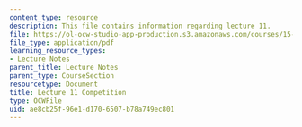 ```yaml
---
content_type: resource
description: This file contains information regarding lecture 11.
file: https://ol-ocw-studio-app-production.s3.amazonaws.com/courses/15-390-new-enterprises-spring-2013/ae8cb25f96e1d1706507b78a749ec801_MIT15_390S13_lec11.pdf
file_type: application/pdf
learning_resource_types:
- Lecture Notes
parent_title: Lecture Notes
parent_type: CourseSection
resourcetype: Document
title: Lecture 11 Competition
type: OCWFile
uid: ae8cb25f-96e1-d170-6507-b78a749ec801
---
```

